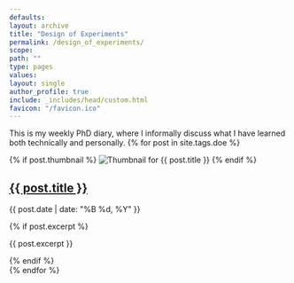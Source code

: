 ```yaml
---
defaults:
layout: archive
title: "Design of Experiments"
permalink: /design_of_experiments/
scope:
path: ""
type: pages
values:
layout: single
author_profile: true
include: _includes/head/custom.html
favicon: "/favicon.ico"
---
```

This is my weekly PhD diary, where I informally discuss what I have learned both technically and personally.
{% for post in site.tags.doe %}
  <article class="post">
    <div class="post-content-thumbnail">
      {% if post.thumbnail %}
        <img src="{{ post.thumbnail }}" alt="Thumbnail for {{ post.title }}" class="post-thumbnail">
      {% endif %}
      <div class="post-content">
        <h2><a href="{{ post.url }}">{{ post.title }}</a></h2>
        <p class="post-meta">
          <i class="fa fa-calendar"></i> <time datetime="{{ post.date | date_to_xmlschema }}">{{ post.date | date: "%B %d, %Y" }}</time>
        </p>  
        {% if post.excerpt %}
          <p>{{ post.excerpt }}</p>
        {% endif %}
      </div>
    </div>
  </article>
{% endfor %}
